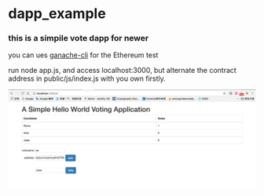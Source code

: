 # dapp_example
### this is a simpile vote dapp for newer

you can ues [ganache-cli](https://github.com/trufflesuite/ganache-cli) for the Ethereum test

run node app.js, and access localhost:3000, but alternate  the contract address in public/js/index.js with you own firstly.

![image](https://github.com/n0pn0pn0p/dapp_example/blob/master/image/webview.jpg) 


